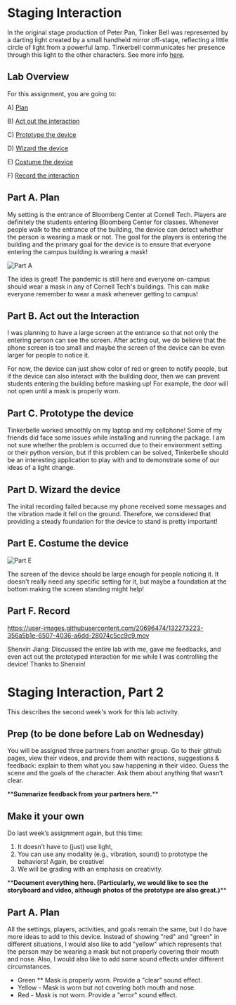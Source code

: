 

# Staging Interaction

In the original stage production of Peter Pan, Tinker Bell was represented by a darting light created by a small handheld mirror off-stage, reflecting a little circle of light from a powerful lamp. Tinkerbell communicates her presence through this light to the other characters. See more info [here](https://en.wikipedia.org/wiki/Tinker_Bell). 

## Lab Overview
For this assignment, you are going to:

A) [Plan](#part-a-plan) 

B) [Act out the interaction](#part-b-act-out-the-interaction) 

C) [Prototype the device](#part-c-prototype-the-device)

D) [Wizard the device](#part-d-wizard-the-device) 

E) [Costume the device](#part-e-costume-the-device)

F) [Record the interaction](#part-f-record)

## Part A. Plan 

My setting is the entrance of Bloomberg Center at Cornell Tech. Players are definitely the students entering Bloomberg Center for classes. Whenever people walk to the entrance of the building, the device can detect whether the person is wearing a mask or not. The goal for the players is entering the building and the primary goal for the device is to ensure that everyone entering the campus building is wearing a mask!

![Part A](https://user-images.githubusercontent.com/20696474/132272790-1f3bc597-984d-4118-97f4-a3edf5158cd9.jpg)

The idea is great! The pandemic is still here and everyone on-campus should wear a mask in any of Cornell Tech's buildings. This can make everyone remember to wear a mask whenever getting to campus!


## Part B. Act out the Interaction

I was planning to have a large screen at the entrance so that not only the entering person can see the screen. After acting out, we do believe that the phone screen is too small and maybe the screen of the device can be even larger for people to notice it.

For now, the device can just show color of red or green to notify people, but if the device can also interact with the building door, then we can prevent students entering the building before masking up! For example, the door will not open until a mask is properly worn.

## Part C. Prototype the device

Tinkerbelle worked smoothly on my laptop and my cellphone! Some of my friends did face some issues while installing and running the package. I am not sure whether the problem is occurred due to their environment setting or their python version, but if this problem can be solved, Tinkerbelle should be an interesting application to play with and to demonstrate some of our ideas of a light change.


## Part D. Wizard the device

The inital recording failed because my phone received some messages and the vibration made it fell on the ground. Therefore, we considered that providing a steady foundation for the device to stand is pretty important!

## Part E. Costume the device

![Part E](https://user-images.githubusercontent.com/20696474/132272820-4ba72529-4a3b-421a-9f48-93650858239e.jpg)

The screen of the device should be large enough for people noticing it. It doesn't really need any specific setting for it, but maybe a foundation at the bottom making the screen standing might help!

## Part F. Record

https://user-images.githubusercontent.com/20696474/132273223-356a5b1e-6507-4036-a6dd-28074c5cc9c9.mov

Shenxin Jiang: Discussed the entire lab with me, gave me feedbacks, and even act out the prototyped interaction for me while I was controlling the device! Thanks to Shenxin!



# Staging Interaction, Part 2 

This describes the second week's work for this lab activity.


## Prep (to be done before Lab on Wednesday)

You will be assigned three partners from another group. Go to their github pages, view their videos, and provide them with reactions, suggestions & feedback: explain to them what you saw happening in their video. Guess the scene and the goals of the character. Ask them about anything that wasn’t clear. 

\*\***Summarize feedback from your partners here.**\*\*

## Make it your own

Do last week’s assignment again, but this time: 
1) It doesn’t have to (just) use light, 
2) You can use any modality (e.g., vibration, sound) to prototype the behaviors! Again, be creative!
3) We will be grading with an emphasis on creativity. 

\*\***Document everything here. (Particularly, we would like to see the storyboard and video, although photos of the prototype are also great.)**\*\*

## Part A. Plan
All the settings, players, activities, and goals remain the same, but I do have more ideas to add to this device. Instead of showing "red" and "green" in different situations, I would also like to add "yellow" which represents that the person may be wearing a mask but not properly covering their mouth and nose. Also, I would also like to add some sound effects under different circumstances. 

* Green
  ** Mask is properly worn. Provide a "clear" sound effect.
* Yellow - Mask is worn but not covering both mouth and nose. 
* Red - Mask is not worn. Provide a "error" sound effect.


